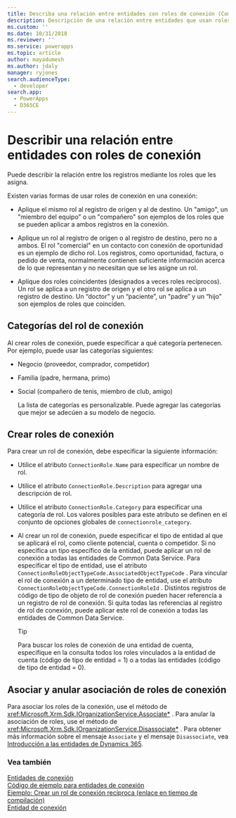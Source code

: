 ```yaml
---
title: Describa una relación entre entidades con roles de conexión (Common Data Service) | Microsoft Docs
description: Descripción de una relación entre entidades que usan roles de creación de conexión y categorías de rol de conexión.
ms.custom: ''
ms.date: 10/31/2018
ms.reviewer: ''
ms.service: powerapps
ms.topic: article
author: mayadumesh
ms.author: jdaly
manager: ryjones
search.audienceType:
  - developer
search.app:
  - PowerApps
  - D365CE
---
```

# <a name="describe-a-relationship-between-entities-with-connection-roles"></a>Describir una relación entre entidades con roles de conexión

Puede describir la relación entre los registros mediante los roles que les asigna.  
  
 Existen varias formas de usar roles de conexión en una conexión:  
  
-   Aplique el mismo rol al registro de origen y al de destino. Un "amigo", un "miembro del equipo" o un "compañero" son ejemplos de los roles que se pueden aplicar a ambos registros en la conexión.  
  
-   Aplique un rol al registro de origen o al registro de destino, pero no a ambos. El rol "comercial" en un contacto con conexión de oportunidad es un ejemplo de dicho rol. Los registros, como oportunidad, factura, o pedido de venta, normalmente contienen suficiente información acerca de lo que representan y no necesitan que se les asigne un rol.  
  
-   Aplique dos roles coincidentes (designados a veces roles recíprocos). Un rol se aplica a un registro de origen y el otro rol se aplica a un registro de destino. Un “doctor” y un “paciente”, un "padre” y un “hijo” son ejemplos de roles que coinciden.  
  
## <a name="connection-role-categories"></a>Categorías del rol de conexión  
 Al crear roles de conexión, puede especificar a qué categoría pertenecen. Por ejemplo, puede usar las categorías siguientes:  
  
- Negocio (proveedor, comprador, competidor)  
  
- Familia (padre, hermana, primo)  
  
- Social (compañero de tenis, miembro de club, amigo)  
  
  La lista de categorías es personalizable. Puede agregar las categorías que mejor se adecúen a su modelo de negocio.  
  
## <a name="create-connection-roles"></a>Crear roles de conexión  
 Para crear un rol de conexión, debe especificar la siguiente información:  
  
- Utilice el atributo `ConnectionRole.Name` para especificar un nombre de rol.  
  
- Utilice el atributo `ConnectionRole.Description` para agregar una descripción de rol.  
  
- Utilice el atributo `ConnectionRole.Category` para especificar una categoría de rol. Los valores posibles para este atributo se definen en el conjunto de opciones globales de `connectionrole_category`.  
  
- Al crear un rol de conexión, puede especificar el tipo de entidad al que se aplicará el rol, como cliente potencial, cuenta o competidor. Si no especifica un tipo específico de la entidad, puede aplicar un rol de conexión a todas las entidades de Common Data Service. Para especificar el tipo de entidad, use el atributo `ConnectionRoleObjectTypeCode.AssociatedObjectTypeCode` . Para vincular el rol de conexión a un determinado tipo de entidad, use el atributo `ConnectionRoleObjectTypeCode.ConnectionRoleId` . Distintos registros de código de tipo de objeto de rol de conexión pueden hacer referencia a un registro de rol de conexión. Si quita todas las referencias al registro de rol de conexión, puede aplicar este rol de conexión a todas las entidades de Common Data Service.  
  
  > [!TIP]
  >  Para buscar los roles de conexión de una entidad de cuenta, especifique en la consulta todos los roles vinculados a la entidad de cuenta (código de tipo de entidad = 1) o a todas las entidades (código de tipo de entidad = 0).  
  
## <a name="associate-and-disassociate-connection-roles"></a>Asociar y anular asociación de roles de conexión  
 Para asociar los roles de la conexión, use el método de <xref:Microsoft.Xrm.Sdk.IOrganizationService.Associate*> . Para anular la asociación de roles, use el método de <xref:Microsoft.Xrm.Sdk.IOrganizationService.Disassociate*> . Para obtener más información sobre el mensaje `Associate` y el mensaje `Disassociate`, vea [Introducción a las entidades de Dynamics 365](/dynamics365/customer-engagement/developer/introduction-entities).  
  
### <a name="see-also"></a>Vea también  
 [Entidades de conexión](connection-entities.md)   
 [Código de ejemplo para entidades de conexión](/dynamics365/customer-engagement/developer/sample-code-connection-entities)   
 [Ejemplo: Crear un rol de conexión recíproca (enlace en tiempo de compilación)](/dynamics365/customer-engagement/developer/sample-create-reciprocal-connection-role-early-bound)   
 [Entidad de conexión](/reference/entities/connection.md)